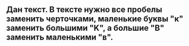 ## Дан текст. В тексте нужно все пробелы заменить черточками, маленькие буквы "к" заменить большими "K", а большие "В" заменить маленькими "в".